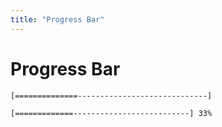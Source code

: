 ```yaml
---
title: "Progress Bar"
---
```


# Progress Bar

```text
[==============-----------------------------]
```

```text
[=============--------------------------] 33%
```
